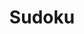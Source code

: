 ---
layout: game
title: "Sudoku"
site-category: "mobile"
permalink: /games/sudoku/

#components
list: ["cover-img", "description", "list-description", "downloads", "screenshots"]

#cover img
cover-img: "thumb_sudoku.png"

#list-description
category: Puzzle
platform: Mobile
language: Actionscript 3
tecnologies: "StarlingFW, StarlingMVC, Feathers, AdobeAir"
role: Developer / Graphic Design

#downloads
android: "https://play.google.com/store/apps/details?id=air.setzer.sudoku"

#screenshots
screenshots: ["game_sudoku.png"]
---